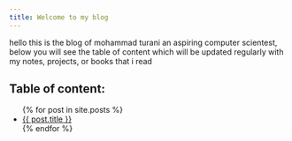 ```yaml
---
title: Welcome to my blog
---
```

hello this is the blog of mohammad turani an aspiring computer scientest,
 below you will see the table of content which will be updated regularly with my notes, projects, or books that i read

Table of content:
---

<ul>
  {% for post in site.posts %}
    <li>
      <a href="{{ post.url }}">{{ post.title }}</a>
    </li>
  {% endfor %}
</ul>
